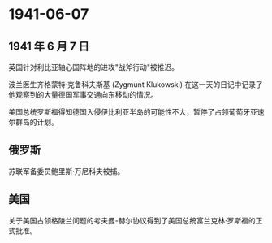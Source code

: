 # 1941-06-07

## 1941 年 6 月 7 日

英国针对利比亚轴心国阵地的进攻"战斧行动"被推迟。

波兰医生齐格蒙特·克鲁科夫斯基 (Zygmunt Klukowski)
在这一天的日记中记录了他观察到的大量德国军事交通向东移动的情况。

美国总统罗斯福得知德国入侵伊比利亚半岛的可能性不大，暂停了占领葡萄牙亚速尔群岛的计划。

## 俄罗斯

苏联军备委员鲍里斯·万尼科夫被捕。

## 美国

关于美国占领格陵兰问题的考夫曼-赫尔协议得到了美国总统富兰克林·罗斯福的正式批准。


